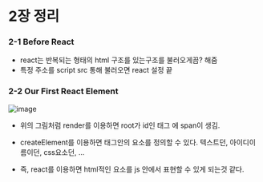 # 2장 정리

### 2-1 Before React

- react는 반복되는 형태의 html 구조를 있는구조를 불러오게끔? 해줌
- 특정 주소를 script src 통해 불러오면 react 설정 끝

### 2-2 Our First React Element

![image](https://user-images.githubusercontent.com/92029332/185049104-53a1ff83-6942-4957-8774-fe1f681e010f.png)

- 위의 그림처럼 render를 이용하면 root가 id인 태그 에 span이 생김.

- createElement를 이용하면 태그안의 요소를 정의할 수 있다. 텍스트던, 아이디이름이던, css요소던, ...

- 즉, react를 이용하면 html적인 요소를 js 안에서 표현할 수 있게 되는것 같다.
